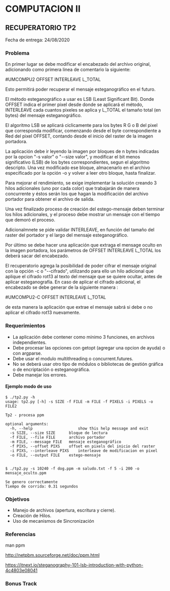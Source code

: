 
# COMPUTACION II


## RECUPERATORIO TP2

Fecha de entrega: 24/08/2020


### Problema
<!-- 
Se necesita una desarrollar una aplicación que implemente esteganografía, utilizando una imágen con formato portátil pixmap (ppm) indicado por la opcion "-f archivo" o "--file archivo" como portador o contenedor.  -->

<!-- El mensaje esteganográfico se debe leer desde el archivo con formato ascii indicado por la opción "-m archivo" o "--message archivo". -->

<!-- La aplicación deberá implementar el algoritmo esteganográfico que se describe a continuación y guardar el resultante en un archivo indicado por la opción "-o archivo" o "--output archivo" que será el archivo de salida o estego-mensaje. -->

En primer lugar se debe modificar el encabezado del archivo original, adicionando como primera linea de comentario la siguiente:

#UMCOMPU2 OFFSET INTERLEAVE L_TOTAL

Esto permitirá poder recuperar el mensaje esteganográfico en el futuro.

El método esteganográfico a usar es LSB (Least Significant Bit). Donde OFFSET indica el primer pixel desde donde se aplicará el método, INTERLEAVE cada cuantos pixeles se aplica y L_TOTAL el tamaño total (en bytes) del mensaje esteganográfico.

El algoritmo LSB se aplicará ciclicamente para los bytes R G o B del pixel que corresponda modificar, comenzando desde el byte correspondiente a Red del pixel OFFSET, contando desde el inicio del raster de la imagen portadora.

La aplicación debe ir leyendo la imagen por bloques de n bytes indicadas por la opcion "-s valor" o "--size valor", y modificar el bit menos significativo (LSB) de los bytes correspondientes, segun el algoritmo descripto. Una vez modificado ese bloque, almacenarlo en el archivo especificado por la opción -o y volver a leer otro bloque, hasta finalizar.

Para mejorar el rendimiento, se exige implementar la solución creando 3 hilos adicionales (uno por cada color) que trabajarán de manera concurrente y éstos serán los que hagan la modificación del archivo portador para obtener el archivo de salida.

Una vez finalizado proceso de creación del estego-mensaje deben terminar los hilos adicionales, y el proceso debe mostrar un mensaje con el tiempo que demoró el proceso.
<!-- 
Los valores de OFFSET e INTERLEAVE se proveerán con las siguientes opciones "-e pixels" o "--offset pixels" y "-i pixels"  o "--interleave pixels" respectivamente.  -->

Adicionalmnete se pide validar INTERLEAVE, en función del tamaño del raster del portador y el largo del mensaje esteganográfico.

Por último se debe hacer una aplicación que extraga el mensage oculto en la imagen portadora, los parámetros de OFFSET INTERLEAVE L_TOTAL los deberá sacar del encabezado.

El recuperatorio agrega la posibilidad de poder cifrar el mensaje original con la opción -c o "--cifrado", utilizando para ello un hilo adicional que aplique el cifrado rot13 al texto del mensaje que se quiere ocultar, antes de aplicar esteganografía. En caso de aplicar el cifrado adicional, el encabezado se debe generar de la siguiente manera :

#UMCOMPU2-C OFFSET INTERLEAVE L_TOTAL

de esta manera la aplicación que extrae el mensaje sabrá si debe o no aplicar el cifrado rot13 nuevamente.

### Requerimientos

* La aplicación debe contener como mínimo 3 funciones, en archivos independientes.
* Debe procesar las opciones con getopt (agregar una opcion de ayuda) o con argparse.
* Debe usar el modulo multithreading o concurrent.futures.
* No se deberá usar otro tipo de módulos o bibliotecas de gestión gráfica o de encriptación o esteganográfica.
* Debe manejar los errores.


#### Ejemplo modo de uso

~~~~~~~~~~~~~~~~~~~
$ ./tp2.py -h
usage: tp2.py [-h] -s SIZE -f FILE -m FILE -f PIXELS -i PIXELS -o FILE2

Tp2 - procesa ppm

optional arguments:
  -h, --help          	    	show this help message and exit
  -s SIZE, --size SIZE		bloque de lectura
  -f FILE, --file FILE    	archivo portador
  -m FILE, --message FILE 	mensaje esteganográfico
  -f PIXS, --offset PIXS  	offset en pixels del inicio del raster
  -i PIXS, --interleave PIXS  	interleave de modificacion en pixel
  -o FILE, --output FILE  	estego-mensaje


$ ./tp2.py -s 10240 -f dog.ppm -m saludo.txt -f 5 -i 200 -o mensaje_oculto.ppm

Se genero correctamente
Tiempo de corrida: 0.31 segundos 

~~~~~~~~~~~~~~~~~~~


### Objetivos

* Manejo de archivos (apertura, escritura y cierre).
* Creación de Hilos.
* Uso de mecanismos de Sincronización

### Referencias
man ppm

http://netpbm.sourceforge.net/doc/ppm.html

https://itnext.io/steganography-101-lsb-introduction-with-python-4c4803e08041

### Bonus Track


